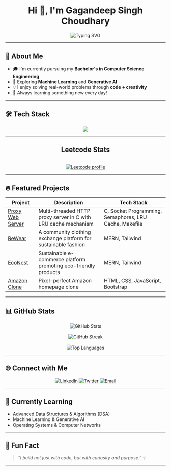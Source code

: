 <h1 align="center">Hi 👋, I'm Gagandeep Singh Choudhary</h1>


<p align="center">
  <img src="https://readme-typing-svg.vercel.app?font=Fira+Code&weight=600&size=24&pause=1000&color=36BCF7&center=true&width=750&lines=AI%2FML+Enthusiast+%7C+Passionate+Coder;🧠+Always+Learning+and+Building...." alt="Typing SVG" />
</p>


---

## 🚀 About Me
- 🎓 I'm currently pursuing my **Bachelor's in Computer Science Engineering**
- 🤖 Exploring **Machine Learning** and **Generative AI**
- 💡 I enjoy solving real-world problems through **code + creativity**
- 🧠 Always learning something new every day!

---

## 🛠️ Tech Stack

<p align="center">
  <img src="https://skillicons.dev/icons?i=python,cpp,mysql,git" />
</p>

---
<h2 align="center"> Leetcode Stats </h2>
<br>
<div align="center">
    <a href="https://leetcard.jacoblin.cool/Gagan_deep2004?theme=dark&font=Radio%20Canada&ext=heatmap">
    <img src="https://leetcard.jacoblin.cool/Gagan_deep2004?theme=dark&font=Radio%20Canada&ext=heatmap" alt="Leetcode profile" />
  </a>
</div>

---

## 🔥 Featured Projects

| Project | Description | Tech Stack |
|--------|-------------|------------|
| [Proxy Web Server](https://github.com/GagandeepSingh20/Proxy_Web_Server) | Multi-threaded HTTP proxy server in C with LRU cache mechanism | C, Socket Programming, Semaphores, LRU Cache, Makefile |
| [ReWear](https://github.com/dhruvaaArya05/ReWear) | A community clothing exchange platform for sustainable fashion | MERN, Tailwind |
| [EcoNest](https://github.com/GagandeepSingh20/EcoShop) | Sustainable e-commerce platform promoting eco-friendly products | MERN, Tailwind |
| [Amazon Clone](https://github.com/GagandeepSingh20/Amazon-Clone) | Pixel-perfect Amazon homepage clone | HTML, CSS, JavaScript, Bootstrap |

---

## 📊 GitHub Stats

<p align="center">
  <img src="https://github-readme-stats.vercel.app/api?username=GagandeepSingh20&show_icons=true&theme=tokyonight" alt="GitHub Stats" />
  <br/><br/>
  <img src="https://github-readme-streak-stats.herokuapp.com?user=GagandeepSingh20&theme=tokyonight" alt="GitHub Streak" />
  <br/><br/>
  <img src="https://github-readme-stats.vercel.app/api/top-langs/?username=GagandeepSingh20&layout=compact&theme=tokyonight" alt="Top Languages" />
</p>

---

## 🌐 Connect with Me

<p align="center">
  <a href="https://www.linkedin.com/in/gagandeep-singh-choudhary-855a53242/">
    <img src="https://img.shields.io/badge/LinkedIn-blue?style=for-the-badge&logo=linkedin" alt="LinkedIn" />
  </a>
   <a href="https://x.com/Gagan_deep20" >
  <img src="https://img.shields.io/badge/Twitter-black?style=for-the-badge&logo=twitter&logoColor=black" alt="Twitter" />
</a>
  <a href="mailto:gchoudhary16555@email.com">
    <img src="https://img.shields.io/badge/Email-D00000?style=for-the-badge&logo=gmail&logoColor=white" alt="Email" />
  </a>



</p>

---

## 🧠 Currently Learning

- Advanced Data Structures & Algorithms (DSA)
- Machine Learning & Generative AI
- Operating Systems & Computer Networks

---

## 📌 Fun Fact

> *“I build not just with code, but with curiosity and purpose.”* 💡

---
